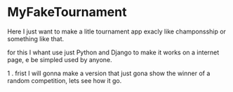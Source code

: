 # MyFakeTournament
Here I just want to make a litle tournament app exacly like champonsship or something like that.

for this I whant use just Python and Django to make it works on a internet page, e be simpled used by anyone.

1 . frist I will gonna make a version that just gona show the winner of a random competition, lets see how it go.
